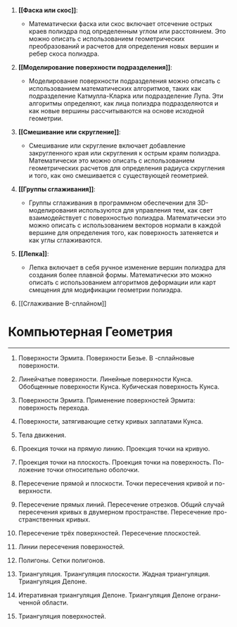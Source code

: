 1. **[[Фаска или скос]]**:
    
    - Математически фаска или скос включает отсечение острых краев полиэдра под определенным углом или расстоянием. Это можно описать с использованием геометрических преобразований и расчетов для определения новых вершин и ребер скоса полиэдра.
2. **[[Моделирование поверхности подразделения]]**:
    
    - Моделирование поверхности подразделения можно описать с использованием математических алгоритмов, таких как подразделение Катмулла-Кларка или подразделение Лупа. Эти алгоритмы определяют, как лица полиэдра подразделяются и как новые вершины рассчитываются на основе исходной геометрии.
3. **[[Смешивание или скругление]]**:
    
    - Смешивание или скругление включает добавление закругленного края или скругления к острым краям полиэдра. Математически это можно описать с использованием геометрических расчетов для определения радиуса скругления и того, как оно смешивается с существующей геометрией.
4. **[[Группы сглаживания]]**:
    
    - Группы сглаживания в программном обеспечении для 3D-моделирования используются для управления тем, как свет взаимодействует с поверхностью полиэдра. Математически это можно описать с использованием векторов нормали в каждой вершине для определения того, как поверхность затеняется и как углы сглаживаются.
5. **[[Лепка]]**:
    
    - Лепка включает в себя ручное изменение вершин полиэдра для создания более плавной формы. Математически это можно описать с использованием алгоритмов деформации или карт смещения для модификации геометрии полиэдра.
6. [[Сглаживание B-сплайном]]
# Компьютерная Геометрия
---
1. Поверхности Эрмита. Поверхности Безье. B -сплайновые поверхности.
    
2. Линейчатые поверхности. Линейные поверхности Кунса. Обобщенные поверхности Кунса. Кубическая поверхность Кунса.
    
3. Поверхности Эрмита. Применение поверхностей Эрмита: поверхность перехода.
    
4. Поверхности, затягивающие сетку кривых заплатами Кунса.
    
5. Тела движения.
    
6. Проекция точки на прямую линию. Проекция точки на кривую.
    
7. Проекция точки на плоскость. Проекция точки на поверхность. По- ложение точки относительно оболочки.
    
8. Пересечение прямой и плоскости. Точки пересечения кривой и по- верхности.
    
9. Пересечение прямых линий. Пересечение отрезков. Общий случай пересечения кривых в двумерном пространстве. Пересечение про- странственных кривых.
    
10. Пересечение трёх поверхностей. Пересечение плоскостей.
    
11. Линии пересечения поверхностей.
    
12. Полигоны. Сетки полигонов.
    
13. Триангуляция. Триангуляция плоскости. Жадная триангуляция. Триангуляция Делоне.
    
14. Итеративная триангуляция Делоне. Триангуляция Делоне ограни- ченной области.
    
15. Триангуляция поверхностей.